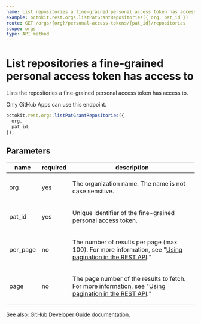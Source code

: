 ```yaml
---
name: List repositories a fine-grained personal access token has access to
example: octokit.rest.orgs.listPatGrantRepositories({ org, pat_id })
route: GET /orgs/{org}/personal-access-tokens/{pat_id}/repositories
scope: orgs
type: API method
---
```


# List repositories a fine-grained personal access token has access to

Lists the repositories a fine-grained personal access token has access to.

Only GitHub Apps can use this endpoint.

```js
octokit.rest.orgs.listPatGrantRepositories({
  org,
  pat_id,
});
```

## Parameters

<table>
  <thead>
    <tr>
      <th>name</th>
      <th>required</th>
      <th>description</th>
    </tr>
  </thead>
  <tbody>
    <tr><td>org</td><td>yes</td><td>

The organization name. The name is not case sensitive.

</td></tr>
<tr><td>pat_id</td><td>yes</td><td>

Unique identifier of the fine-grained personal access token.

</td></tr>
<tr><td>per_page</td><td>no</td><td>

The number of results per page (max 100). For more information, see "[Using pagination in the REST API](https://docs.github.com/rest/using-the-rest-api/using-pagination-in-the-rest-api)."

</td></tr>
<tr><td>page</td><td>no</td><td>

The page number of the results to fetch. For more information, see "[Using pagination in the REST API](https://docs.github.com/rest/using-the-rest-api/using-pagination-in-the-rest-api)."

</td></tr>
  </tbody>
</table>

See also: [GitHub Developer Guide documentation](https://docs.github.com/rest/orgs/personal-access-tokens#list-repositories-a-fine-grained-personal-access-token-has-access-to).
